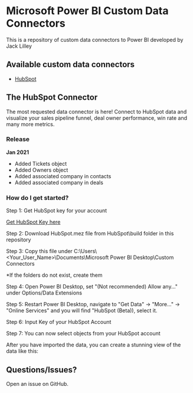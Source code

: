 # Microsoft Power BI Custom Data Connectors
This is a repository of custom data connectors to Power BI developed by Jack Lilley

## Available custom data connectors
* [HubSpot](#the-hubspot-connector)

## The HubSpot Connector

The most requested data connector is here! Connect to HubSpot data and visualize your sales pipeline funnel, deal owner performance, win rate and many more metrics.

### Release

**Jan 2021**
- Added Tickets object
- Added Owners object
- Added associated company in contacts
- Added associated company in deals

### How do I get started?

Step 1: Get HubSpot key for your account

[Get HubSpot Key here][hubspot-key]

Step 2: Download HubSpot.mez file from HubSpot\build folder in this repository

Step 3: Copy this file under C:\Users\\\<Your_User_Name>\\Documents\Microsoft Power BI Desktop\Custom Connectors

*If the folders do not exist, create them

Step 4: Open Power BI Desktop, set "(Not recommended) Allow any..." under Options/Data Extensions 

Step 5: Restart Power BI Desktop, navigate to "Get Data" -> "More..." -> "Online Services" and you will find "HubSpot (Beta)), select it.

Step 6: Input Key of your HubSpot Account

Step 7: You can now select objects from your HubSpot account

After you have imported the data, you can create a stunning view of the data like this:

## Questions/Issues?
Open an issue on GitHub.

[hubspot-key]:https://knowledge.hubspot.com/articles/kcs_article/integrations/how-do-i-get-my-hubspot-api-key

[jacklilley.us]: https://www.jacklilley.us
[jacklilley-contact]: https://www.jacklilley.us/contact
